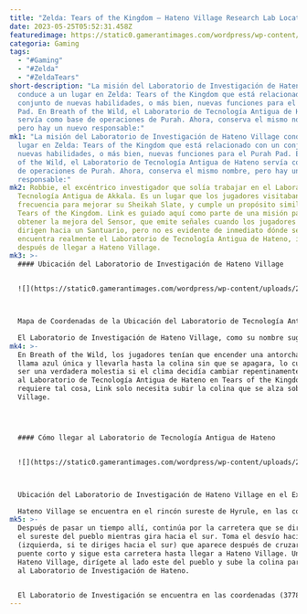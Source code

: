 ```yaml
---
title: "Zelda: Tears of the Kingdom – Hateno Village Research Lab Location"
date: 2023-05-25T05:52:31.458Z
featuredimage: https://static0.gamerantimages.com/wordpress/wp-content/uploads/2023/05/zelda-tears-of-the-kingdom-hateno-village-research-lab-ancient-tech-lab-location-robbie-purah-pad.jpg?q=50&fit=contain&w=943&h=&dpr=1.5
categoria: Gaming
tags:
  - "#Gaming"
  - "#Zelda"
  - "#ZeldaTears"
short-description: "La misión del Laboratorio de Investigación de Hateno Village
  conduce a un lugar en Zelda: Tears of the Kingdom que está relacionado con un
  conjunto de nuevas habilidades, o más bien, nuevas funciones para el Purah
  Pad. En Breath of the Wild, el Laboratorio de Tecnología Antigua de Hateno
  servía como base de operaciones de Purah. Ahora, conserva el mismo nombre,
  pero hay un nuevo responsable:"
mk1: "La misión del Laboratorio de Investigación de Hateno Village conduce a un
  lugar en Zelda: Tears of the Kingdom que está relacionado con un conjunto de
  nuevas habilidades, o más bien, nuevas funciones para el Purah Pad. En Breath
  of the Wild, el Laboratorio de Tecnología Antigua de Hateno servía como base
  de operaciones de Purah. Ahora, conserva el mismo nombre, pero hay un nuevo
  responsable:"
mk2: Robbie, el excéntrico investigador que solía trabajar en el Laboratorio de
  Tecnología Antigua de Akkala. Es un lugar que los jugadores visitaban con
  frecuencia para mejorar su Sheikah Slate, y cumple un propósito similar en
  Tears of the Kingdom. Link es guiado aquí como parte de una misión para
  obtener la mejora del Sensor, que emite señales cuando los jugadores se
  dirigen hacia un Santuario, pero no es evidente de inmediato dónde se
  encuentra realmente el Laboratorio de Tecnología Antigua de Hateno, incluso
  después de llegar a Hateno Village.
mk3: >-
  #### Ubicación del Laboratorio de Investigación de Hateno Village


  ![](https://static0.gamerantimages.com/wordpress/wp-content/uploads/2023/05/2023052310254600_s.jpg?q=50&fit=crop&w=943&dpr=1.5)



  Mapa de Coordenadas de la Ubicación del Laboratorio de Tecnología Antigua de Hateno Village en Zelda Tears of the Kingdom

  El Laboratorio de Investigación de Hateno Village, como su nombre sugiere, se encuentra cerca de Hateno Village. Algunos PNJ en Hateno Village señalarán el Laboratorio de Investigación en la colina, pero siempre y cuando la vista de los jugadores no esté obstruida, deberían poder ver lo que parece ser una estructura similar a un molino de viento en lo alto hacia el este.
mk4: >-
  En Breath of the Wild, los jugadores tenían que encender una antorcha con una
  llama azul única y llevarla hasta la colina sin que se apagara, lo cual podía
  ser una verdadera molestia si el clima decidía cambiar repentinamente. Acceder
  al Laboratorio de Tecnología Antigua de Hateno en Tears of the Kingdom no
  requiere tal cosa, Link solo necesita subir la colina que se alza sobre Hateno
  Village. 




  #### Cómo llegar al Laboratorio de Tecnología Antigua de Hateno


  ![](https://static0.gamerantimages.com/wordpress/wp-content/uploads/2023/05/2023052310254300_s.jpg?q=50&fit=crop&w=943&dpr=1.5)



  Ubicación del Laboratorio de Investigación de Hateno Village en el Exterior del Monte Lanayru en Zelda Tears of the Kingdom

  Hateno Village se encuentra en el rincón sureste de Hyrule, en las coordenadas (3415, -2122, 0121), un poco más al sureste de Kakariko Village. Desde Lookout Landing, donde los jugadores recibirán la misión del Sensor que lleva al Laboratorio de Investigación, dirígete hacia el este hacia Lanayru Wetlands. Luego, sigue la carretera hacia el sur hacia Necluda. Kakariko Village está encajada en la ladera de la montaña en esta carretera y vale la pena hacer una parada allí.
mk5: >-
  Después de pasar un tiempo allí, continúa por la carretera que se dirige hacia
  el sureste del pueblo mientras gira hacia el sur. Toma el desvío hacia el este
  (izquierda, si te diriges hacia el sur) que aparece después de cruzar un
  puente corto y sigue esta carretera hasta llegar a Hateno Village. Una vez en
  Hateno Village, dirígete al lado este del pueblo y sube la colina para llegar
  al Laboratorio de Investigación de Hateno.


  El Laboratorio de Investigación se encuentra en las coordenadas (3778, -2114, 0250), para aquellos jugadores que deseen tomar una ruta más directa. Si te acercas desde Mount Lanayru, la forma más fácil de llegar allí es lanzar a Link hacia el cielo desde la Torre del Cielo de Mount Lanayru. Link puede planear en parapente hasta la cima de la colina y el Laboratorio de Investigación de Hateno Village con la ayuda de algunos aumentos de resistencia o la habilidad de la salvia de Tulin.
---
```

